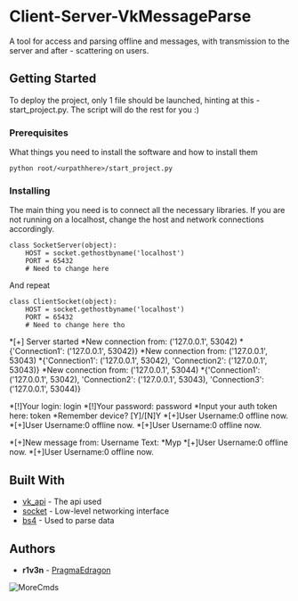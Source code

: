 # Client-Server-VkMessageParse

A tool for access and parsing offline and messages, with transmission to the server and after - scattering on users.

## Getting Started

To deploy the project, only 1 file should be launched, hinting at this - start_project.py. The script will do the rest for you :)

### Prerequisites

What things you need to install the software and how to install them

```
python root/<urpathhere>/start_project.py
```

### Installing

The main thing you need is to connect all the necessary libraries. If you are not running on a localhost, change the host and network connections accordingly.

```
class SocketServer(object):
    HOST = socket.gethostbyname('localhost')
    PORT = 65432
    # Need to change here
```

And repeat

```
class ClientSocket(object):
    HOST = socket.gethostbyname('localhost')
    PORT = 65432
    # Need to change here tho 
```

*[+] Server started
*New connection from: ('127.0.0.1', 53042)
*{'Connection1': ('127.0.0.1', 53042)}
*New connection from: ('127.0.0.1', 53043)
*{'Connection1': ('127.0.0.1', 53042), 'Connection2': ('127.0.0.1', 53043)}
*New connection from: ('127.0.0.1', 53044)
*{'Connection1': ('127.0.0.1', 53042), 'Connection2': ('127.0.0.1', 53043), 'Connection3': ('127.0.0.1', 53044)}

*[!]Your login: login
*[!]Your password: password
*Input your auth token here: token
*Remember device? [Y]/[N]Y
*[+]User Username:0 offline now.
*[+]User  Username:0 offline now.
*[+]User  Username:0 offline now.

*[+]New message from: Username Text:
*Мур
*[+]User  Username:0 offline now.
*[+]User  Username:0 offline now.


## Built With

* [vk_api](https://vk.com/dev/manuals) - The api used
* [socket](https://docs.python.org/3/library/socket.html) - Low-level networking interface
* [bs4](https://www.crummy.com/software/BeautifulSoup/bs4/doc/) - Used to parse data


## Authors

* **r1v3n** - [PragmaEdragon](https://github.com/PragmaEdragon)

![MoreCmds](https://i.imgur.com/nKwswHg.jpg)
